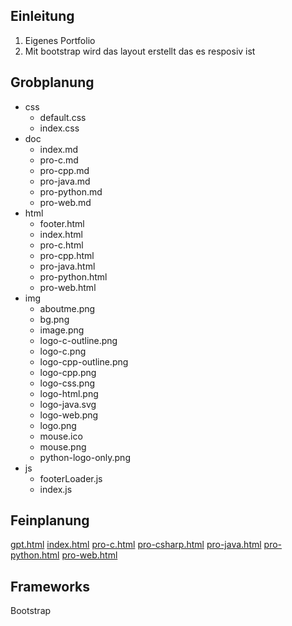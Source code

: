 ## Einleitung
1. Eigenes Portfolio
2. Mit bootstrap wird das layout erstellt das es resposiv ist
## Grobplanung

- css
    - default.css
    - index.css
- doc
    - index.md
    - pro-c.md
    - pro-cpp.md
    - pro-java.md
    - pro-python.md
    - pro-web.md
- html
    - footer.html
    - index.html
    - pro-c.html
    - pro-cpp.html
    - pro-java.html
    - pro-python.html
    - pro-web.html
- img
    - aboutme.png
    - bg.png
    - image.png
    - logo-c-outline.png
    - logo-c.png
    - logo-cpp-outline.png
    - logo-cpp.png
    - logo-css.png
    - logo-html.png
    - logo-java.svg
    - logo-web.png
    - logo.png
    - mouse.ico
    - mouse.png
    - python-logo-only.png
- js
    - footerLoader.js
    - index.js


## Feinplanung
[gpt.html](doc/gpt.md)
[index.html](doc/index.md)
[pro-c.html](doc/pro-c.md)
[pro-csharp.html](doc/pro-csharp.md)
[pro-java.html](doc/pro-java.md)
[pro-python.html](doc/pro-python.md)
[pro-web.html](doc/pro-web.md)

## Frameworks
Bootstrap
